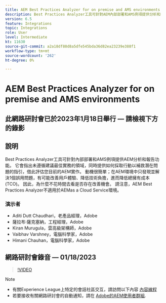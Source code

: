 ```yaml
---
title: AEM Best Practices Analyzer for on premise and AMS environments
description: Best Practices Analyzer工具可針對AEM內部部署和AMS例項提供分析和報告功能。 它會指出未遵循建議最佳實務的領域，同時提供如何採取行動以補救潛在問題的指引，借此評估您目前的AEM實作。
version: 6.5
feature: Integrations
topic: Integrations
role: User
level: Intermediate
kt: 11630
source-git-commit: a2a18df80d8a5dfe545bda36d82ea23239e388f1
workflow-type: tm+mt
source-wordcount: '262'
ht-degree: 0%

---
```


# AEM Best Practices Analyzer for on premise and AMS environments

## 此網路研討會已於2023年1月18日舉行 — 請檢視下方的錄影

## 說明

Best Practices Analyzer工具可針對內部部署和AMS例項提供AEM分析和報告功能。 它會指出未遵循建議最佳實務的領域，同時提供如何採取行動以補救潛在問題的指引，借此評估您目前的AEM實作。 動機很簡單；在AEM環境中只發現並解決1個誤用問題，有可能改善用戶體驗、降低技術負擔，進而降低總擁有成本(TCO)。 因此，為什麼不花時間去看是否存在改善機會。
請注意，AEM Best Practices Analyzer不適用於AEMas a Cloud Service環境。

### 演示者

* Aditi Dutt Chaudhari，老產品經理，Adobe
* 薩拉布·薩克塞納，工程經理，Adobe
* Kiran Murugula，雲高級架構師，Adobe
* Vaibhav Varshney，電腦科學家，Adobe
* Himani Chauhan，電腦科學家，Adobe

## 網路研討會錄音 — 01/18/2023

>[!VIDEO](https://video.tv.adobe.com/v/3413364/)

>[!NOTE]
>
>* 有關Experience League上特定的會話社區交互，請訪問以下內容 [內容線程](https://bit.ly/3Z6AyM1)
>* 若要接收有關網路研討會的自動通知，請在 [Adobe的AEM使用者群組](https://aem-augs.adobe.com/).